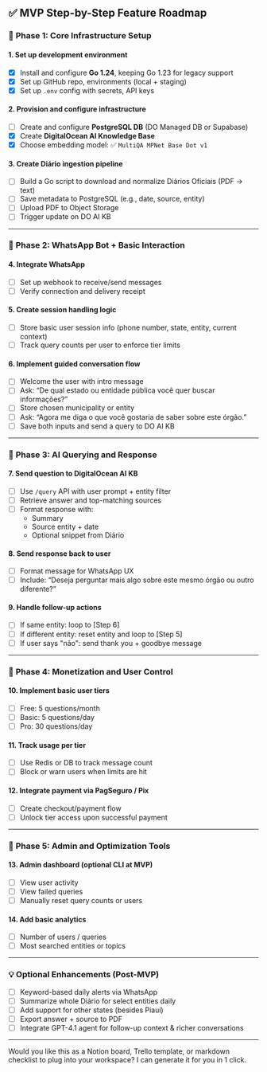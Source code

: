 
## ✅ **MVP Step-by-Step Feature Roadmap**

### 🔹 **Phase 1: Core Infrastructure Setup**

#### 1. **Set up development environment**
- [x] Install and configure **Go 1.24**, keeping Go 1.23 for legacy support
- [x] Set up GitHub repo, environments (local + staging)
- [x] Set up `.env` config with secrets, API keys

#### 2. **Provision and configure infrastructure**
- [ ] Create and configure **PostgreSQL DB** (DO Managed DB or Supabase)
- [x] Create **DigitalOcean AI Knowledge Base**
- [x] Choose embedding model: ✅ `MultiQA MPNet Base Dot v1`

#### 3. **Create Diário ingestion pipeline**
- [ ] Build a Go script to download and normalize Diários Oficiais (PDF → text)
- [ ] Save metadata to PostgreSQL (e.g., date, source, entity)
- [ ] Upload PDF to Object Storage 
- [ ] Trigger update on DO AI KB

---

### 🔹 **Phase 2: WhatsApp Bot + Basic Interaction**

#### 4. **Integrate WhatsApp**
- [ ] Set up webhook to receive/send messages
- [ ] Verify connection and delivery receipt

#### 5. **Create session handling logic**
- [ ] Store basic user session info (phone number, state, entity, current context)
- [ ] Track query counts per user to enforce tier limits

#### 6. **Implement guided conversation flow**
- [ ] Welcome the user with intro message
- [ ] Ask: “De qual estado ou entidade pública você quer buscar informações?”  
- [ ] Store chosen municipality or entity
- [ ] Ask: “Agora me diga o que você gostaria de saber sobre este órgão.”
- [ ] Save both inputs and send a query to DO AI KB

---

### 🔹 **Phase 3: AI Querying and Response**

#### 7. **Send question to DigitalOcean AI KB**
- [ ] Use `/query` API with user prompt + entity filter
- [ ] Retrieve answer and top-matching sources
- [ ] Format response with:
  - Summary
  - Source entity + date
  - Optional snippet from Diário

#### 8. **Send response back to user**
- [ ] Format message for WhatsApp UX
- [ ] Include: “Deseja perguntar mais algo sobre este mesmo órgão ou outro diferente?”

#### 9. **Handle follow-up actions**
- [ ] If same entity: loop to [Step 6]
- [ ] If different entity: reset entity and loop to [Step 5]
- [ ] If user says "não": send thank you + goodbye message

---

### 🔹 **Phase 4: Monetization and User Control**

#### 10. **Implement basic user tiers**
- [ ] Free: 5 questions/month
- [ ] Basic: 5 questions/day
- [ ] Pro: 30 questions/day

#### 11. **Track usage per tier**
- [ ] Use Redis or DB to track message count
- [ ] Block or warn users when limits are hit

#### 12. **Integrate payment via PagSeguro / Pix**
- [ ] Create checkout/payment flow
- [ ] Unlock tier access upon successful payment

---

### 🔹 **Phase 5: Admin and Optimization Tools**

#### 13. **Admin dashboard (optional CLI at MVP)**
- [ ] View user activity
- [ ] View failed queries
- [ ] Manually reset query counts or users

#### 14. **Add basic analytics**
- [ ] Number of users / queries
- [ ] Most searched entities or topics

---

### 💡 Optional Enhancements (Post-MVP)

- [ ] Keyword-based daily alerts via WhatsApp
- [ ] Summarize whole Diário for select entities daily
- [ ] Add support for other states (besides Piauí)
- [ ] Export answer + source to PDF
- [ ] Integrate GPT-4.1 agent for follow-up context & richer conversations

---

Would you like this as a Notion board, Trello template, or markdown checklist to plug into your workspace? I can generate it for you in 1 click.